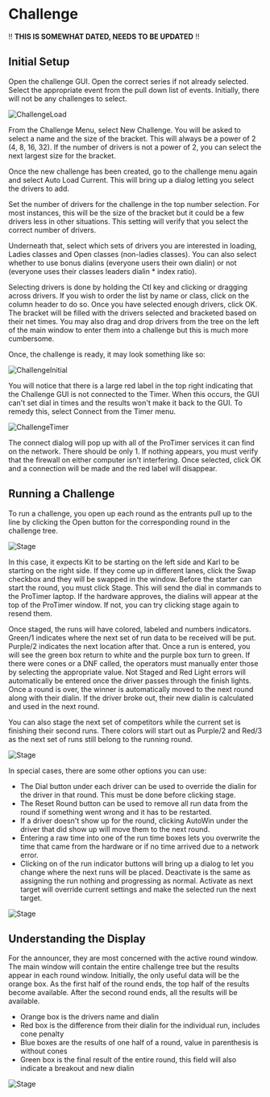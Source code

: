 # Challenge

!! **THIS IS SOMEWHAT DATED, NEEDS TO BE UPDATED** !!

## Initial Setup

Open the challenge GUI. Open the correct series if not already selected. Select the appropriate
event from the pull down list of events.  Initially, there will not be any challenges to select.

![ChallengeLoad](images/challengeload.png)

From the Challenge Menu, select New Challenge. You will be asked to select a name and the size of
the bracket. This will always be a power of 2 (4, 8, 16, 32). If the number of drivers is not a
power of 2, you can select the next largest size for the bracket.

Once the new challenge has been created, go to the challenge menu again and select Auto Load
Current. This will bring up a dialog letting you select the drivers to add.

Set the number of drivers for the challenge in the top number selection. For most instances, this
will be the size of the bracket but it could be a few drivers less in other situations. This setting
will verify that you select the correct number of drivers.

Underneath that, select which sets of drivers you are interested in loading, Ladies classes and Open
classes (non-ladies classes). You can also select whether to use bonus dialins (everyone users their
own dialin) or not (everyone uses their classes leaders dialin * index ratio).

Selecting drivers is done by holding the Ctl key and clicking or dragging across drivers. If you
wish to order the list by name or class, click on the column header to do so. Once you have selected
enough drivers, click OK. The bracket will be filled with the drivers selected and bracketed based
on their net times. You may also drag and drop drivers from the tree on the left of the main window
to enter them into a challenge but this is much more cumbersome.

Once, the challenge is ready, it may look something like so:

![ChallengeInitial](images/challenge1.png)

You will notice that there is a large red label in the top right indicating that the Challenge GUI
is not connected to the Timer. When this occurs, the GUI can't set dial in times and the results
won't make it back to the GUI. To remedy this, select Connect from the Timer menu.

![ChallengeTimer](images/challengetimer.png)

The connect dialog will pop up with all of the ProTimer services it can find on the network. There
should be only 1. If nothing appears, you must verify that the firewall on either computer isn't
interfering. Once selected, click OK and a connection will be made and the red label will disappear.

## Running a Challenge

To run a challenge, you open up each round as the entrants pull up to the line by clicking the Open
button for the corresponding round in the challenge tree.

![Stage](images/stage.png)

In this case, it expects Kit to be starting on the left side and Karl to be starting on the right
side. If they come up in different lanes, click the Swap checkbox and they will be swapped in the
window. Before the starter can start the round, you must click Stage. This will send the dial in
commands to the ProTimer laptop. If the hardware approves, the dialins will appear at the top of the
ProTimer window. If not, you can try clicking stage again to resend them.

Once staged, the runs will have colored, labeled and numbers indicators. Green/1 indicates where the
next set of run data to be received will be put. Purple/2 indicates the next location after that.
Once a run is entered, you will see the green box return to white and the purple box turn to green.
If there were cones or a DNF called, the operators must manually enter those by selecting the
appropriate value. Not Staged and Red Light errors will automatically be entered once the driver
passes through the finish lights. Once a round is over, the winner is automatically moved to the
next round along with their dialin. If the driver broke out, their new dialin is calculated and used
in the next round.

You can also stage the next set of competitors while the current set is finishing their second runs.
There colors will start out as Purple/2 and Red/3 as the next set of runs still belong to the
running round.

![Stage](images/stagemulti.png)

In special cases, there are some other options you can use:

* The Dial button under each driver can be used to override the dialin for the driver in that round.
  This must be done before clicking stage.
* The Reset Round button can be used to remove all run data from the round if something went wrong
  and it has to be restarted.
* If a driver doesn't show up for the round, clicking AutoWin under the driver that did show up will
  move them to the next round.
* Entering a raw time into one of the run time boxes lets you overwrite the time that came from the
  hardware or if no time arrived due to a network error.
* Clicking on of the run indicator buttons will bring up a dialog to let you change where the next
  runs will be placed. Deactivate is the same as assigning the run nothing and progressing as normal.
  Activate as next target will override current settings and make the selected run the next target.

![Stage](images/stageoverride.png)

## Understanding the Display
For the announcer, they are most concerned with the active round window. The main window will contain
the entire challenge tree but the results appear in each round window. Initially, the only useful
data will be the orange box. As the first half of the round ends, the top half of the results become
available. After the second round ends, all the results will be available.

* Orange box is the drivers name and dialin
* Red box is the difference from their dialin for the individual run, includes cone penalty
* Blue boxes are the results of one half of a round, value in parenthesis is without cones
* Green box is the final result of the entire round, this field will also indicate a breakout and
  new dialin

![Stage](images/challenge2.png)

